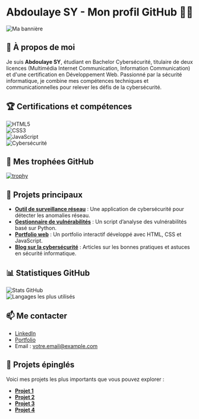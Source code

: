 # Abdoulaye SY - Mon profil GitHub 👨‍💻

![Ma bannière](carolinesf-etudiant2@ftp.cluster020.hosting.ovh.net/Nouveau%20dossier/Rustic%20Minimal%20Wedding%20Print%20Banner.png)

## 👋 À propos de moi  
Je suis **Abdoulaye SY**, étudiant en Bachelor Cybersécurité, titulaire de deux licences (Multimédia Internet Communication, Information Communication) et d'une certification en Développement Web. Passionné par la sécurité informatique, je combine mes compétences techniques et communicationnelles pour relever les défis de la cybersécurité.

## 🏆 Certifications et compétences  
![HTML5](https://img.shields.io/badge/HTML5-E34F26?style=for-the-badge&logo=html5&logoColor=white)  
![CSS3](https://img.shields.io/badge/CSS3-1572B6?style=for-the-badge&logo=css3&logoColor=white)  
![JavaScript](https://img.shields.io/badge/JavaScript-F7DF1E?style=for-the-badge&logo=javascript&logoColor=black)  
![Cybersécurité](https://img.shields.io/badge/Cybers%C3%A9curit%C3%A9-0078D7?style=for-the-badge&logo=security&logoColor=white)  

## 🏅 Mes trophées GitHub  
[![trophy](https://github-profile-trophy.vercel.app/?username=VotreNomUtilisateur)](https://github.com/ryo-ma/github-profile-trophy)

## 🚀 Projets principaux  
- [**Outil de surveillance réseau**](lien-du-projet) : Une application de cybersécurité pour détecter les anomalies réseau.  
- [**Gestionnaire de vulnérabilités**](lien-du-projet) : Un script d’analyse des vulnérabilités basé sur Python.  
- [**Portfolio web**](lien-du-projet) : Un portfolio interactif développé avec HTML, CSS et JavaScript.  
- [**Blog sur la cybersécurité**](lien-du-projet) : Articles sur les bonnes pratiques et astuces en sécurité informatique.  

## 📊 Statistiques GitHub  
![Stats GitHub](https://github-readme-stats.vercel.app/api?username=VotreNomUtilisateur&show_icons=true&theme=radical)  
![Langages les plus utilisés](https://github-readme-stats.vercel.app/api/top-langs/?username=VotreNomUtilisateur&layout=compact&theme=radical)

## 📫 Me contacter  
- [LinkedIn](https://www.linkedin.com/in/votre-profil)  
- [Portfolio](lien-de-votre-portfolio)  
- Email : [votre.email@example.com](mailto:votre.email@example.com)  

## 📍 Projets épinglés  
Voici mes projets les plus importants que vous pouvez explorer :
- **[Projet 1](lien-du-projet)**
- **[Projet 2](lien-du-projet)**
- **[Projet 3](lien-du-projet)**
- **[Projet 4](lien-du-projet)**
